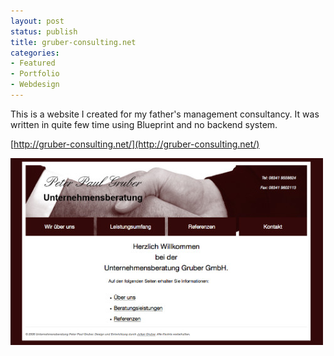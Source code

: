 ```yaml
---
layout: post
status: publish
title: gruber-consulting.net
categories:
- Featured
- Portfolio
- Webdesign
---
```


This is a website I created for my father's management consultancy. It
was written in quite few time using Blueprint and no backend system.

[http://gruber-consulting.net/](http://gruber-consulting.net/) 

[![Home Screen](/images/ub-gruber.de/home-screen.jpg)](/images-full/ub-gruber.de/home-screen.png)
